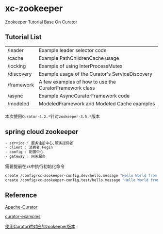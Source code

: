 # xc-zookeeper
Zookeeper Tutorial Base On Curator

## Tutorial List

|||
|---|---|
|/leader|Example leader selector code|
|/cache|Example PathChildrenCache usage|
|/locking|Example of using InterProcessMutex|
|/discovery|Example usage of the Curator's ServiceDiscovery|
|/framework|A few examples of how to use the CuratorFramework class|
|/async|Example AsyncCuratorFramework code|
|/modeled|ModeledFramework and Modeled Cache examples|

本次使用`Curator-4.2.*`针对`zookeeper-3.5.*`版本

## spring cloud zookeeper
```bash
- service : 服务注册中心,服务提供者
- client : 消费者,Fegin
- config : 配置中心
- gateway : 网关服务
``` 

需要提前在`zk`中执行初始化命令
```bash
create /config/xc-zookeeper-config,dev/hello.message "Hello World from dev profile"
create /config/xc-zookeeper-config,test/hello.message "Hello World from dev profile"
```

## Reference

[Apache-Curator](http://curator.apache.org/curator-examples/index.html)

[curator-examples](http://curator.apache.org/curator-examples/index.html)

[使用Curator时对应的zookeeper版本](http://curator.apache.org/zk-compatibility.html)
